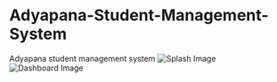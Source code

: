 # Adyapana-Student-Management-System
Adyapana student management system 
![Splash Image](images/example.png)
![Dashboard Image](images/example.png)

